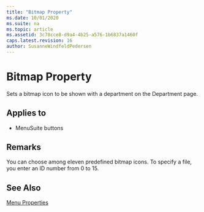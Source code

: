 ```yaml
---
title: "Bitmap Property"
ms.date: 10/01/2020
ms.suite: na
ms.topic: article
ms.assetid: 3c78cce8-d9a4-4b25-a576-1b6837a1460f
caps.latest.revision: 16
author: SusanneWindfeldPedersen
---
```


# Bitmap Property
Sets a bitmap icon to be shown with a department on the Department page.  

## Applies to  

- MenuSuite buttons  

## Remarks  
You can choose among eleven predefined bitmap icons. To specify a file, you enter an ID number from 0 to 15.  

## See Also  
[Menu Properties](devenv-menu-properties.md)   
